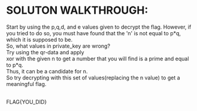 <h1>SOLUTON WALKTHROUGH:</h1>
<p>Start by using the p,q,d, and e values given to decrypt the flag. 
However, if you tried to do so, you must have found that the 'n' is not equal to p*q, which it is supposed to be.<br>
So, what values in private_key are wrong?<br>
Try using the qr-data and apply <br>
xor with the given n to get a number that you will find is a prime and equal to p*q.<br>
Thus, it can be a candidate for n.<br>
So try decrypting with this set of values(replacing the n value) to get a meaningful flag.
</p>
<br>
FLAG{YOU_DID}
